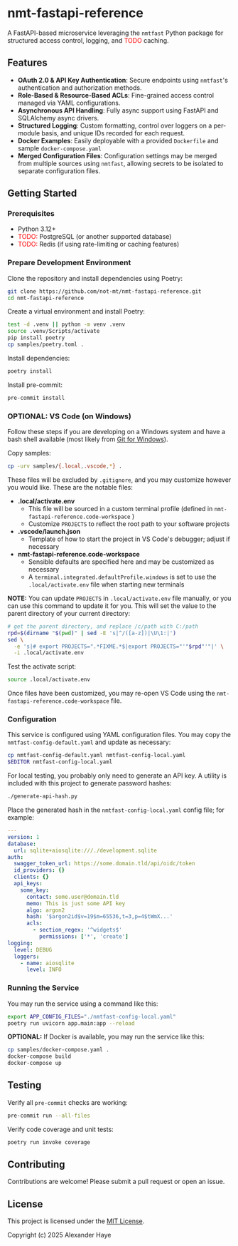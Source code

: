 # nmt-fastapi-reference

A FastAPI-based microservice leveraging the `nmtfast` Python package for structured access control, logging, and <span style="color: red">TODO</span> caching.

## Features

- **OAuth 2.0 & API Key Authentication**: Secure endpoints using `nmtfast`'s authentication and authorization methods.
- **Role-Based & Resource-Based ACLs**: Fine-grained access control managed via YAML configurations.
- **Asynchronous API Handling**: Fully async support using FastAPI and SQLAlchemy async drivers.
- **Structured Logging**: Custom formatting, control over loggers on a per-module basis, and unique IDs recorded for each request.
- **Docker Examples**: Easily deployable with a provided `Dockerfile` and sample `docker-compose.yaml`
- **Merged Configuration Files**: Configuration settings may be merged from multiple sources using `nmtfast`, allowing secrets to be isolated to separate configuration files.

## Getting Started

### Prerequisites

- Python 3.12+
- <span style="color: red">TODO:</span> PostgreSQL (or another supported database)
- <span style="color: red">TODO:</span> Redis (if using rate-limiting or caching features)

### Prepare Development Environment

Clone the repository and install dependencies using Poetry:

```bash
git clone https://github.com/not-mt/nmt-fastapi-reference.git
cd nmt-fastapi-reference
```

Create a virtual environment and install Poetry:

```bash
test -d .venv || python -m venv .venv
source .venv/Scripts/activate
pip install poetry
cp samples/poetry.toml .
```

Install dependencies:

```bash
poetry install
```

Install pre-commit:

```bash
pre-commit install
```

### OPTIONAL: VS Code (on Windows)

Follow these steps if you are developing on a Windows system and have a bash shell available (most likely from [Git for Windows](https://git-scm.com/downloads/win)).

Copy samples:

```bash
cp -urv samples/{.local,.vscode,*} .
```

These files will be excluded by `.gitignore`, and you may customize however you would like. These are the notable files:

- **.local/activate.env**
  - This file will be sourced in a custom terminal profile (defined in `nmt-fastapi-reference.code-workspace` )
  - Customize `PROJECTS` to reflect the root path to your software projects
- **.vscode/launch.json**
  - Template of how to start the project in VS Code's debugger; adjust if necessary
- **nmt-fastapi-reference.code-workspace**
  - Sensible defaults are specified here and may be customized as necessary
  - A `terminal.integrated.defaultProfile.windows` is set to use the `.local/activate.env` file when starting new terminals

**NOTE:** You can update `PROJECTS` in `.local/activate.env` file manually, or you can use this command to update it for you. This will set the value to the parent directory of your current directory:

```bash
# get the parent directory, and replace /c/path with C:/path
rpd=$(dirname "$(pwd)" | sed -E 's|^/([a-z])|\U\1:|')
sed \
  -e 's|# export PROJECTS=".*FIXME.*$|export PROJECTS="'"$rpd"'"|' \
  -i .local/activate.env
```

Test the activate script:

```bash
source .local/activate.env
```

Once files have been customized, you may re-open VS Code using the `nmt-fastapi-reference.code-workspace` file.

### Configuration

This service is configured using YAML configuration files. You may copy the `nmtfast-config-default.yaml` and update as necessary:

```bash
cp nmtfast-config-default.yaml nmtfast-config-local.yaml
$EDITOR nmtfast-config-local.yaml
```

For local testing, you probably only need to generate an API key. A utility is included with this project to generate password hashes:

```bash
./generate-api-hash.py
```

Place the generated hash in the `nmtfast-config-local.yaml` config file; for example:

```yaml
---
version: 1
database:
  url: sqlite+aiosqlite:///./development.sqlite
auth:
  swagger_token_url: https://some.domain.tld/api/oidc/token
  id_providers: {}
  clients: {}
  api_keys:
    some_key:
      contact: some.user@domain.tld
      memo: This is just some API key
      algo: argon2
      hash: '$argon2id$v=19$m=65536,t=3,p=4$tWmX...'
      acls:
        - section_regex: '^widgets$'
          permissions: ['*', 'create']
logging:
  level: DEBUG
  loggers:
    - name: aiosqlite
      level: INFO
```


### Running the Service

You may run the service using a command like this:

```bash
export APP_CONFIG_FILES="./nmtfast-config-local.yaml"
poetry run uvicorn app.main:app --reload
```

**OPTIONAL:** If Docker is available, you may run the service like this:

```bash
cp samples/docker-compose.yaml .
docker-compose build
docker-compose up
```

## Testing

Verify all `pre-commit` checks are working:

```bash
pre-commit run --all-files
```

Verify code coverage and unit tests:

```bash
poetry run invoke coverage
```

## Contributing

Contributions are welcome! Please submit a pull request or open an issue.

## License

This project is licensed under the [MIT License](LICENSE).

Copyright (c) 2025 Alexander Haye
